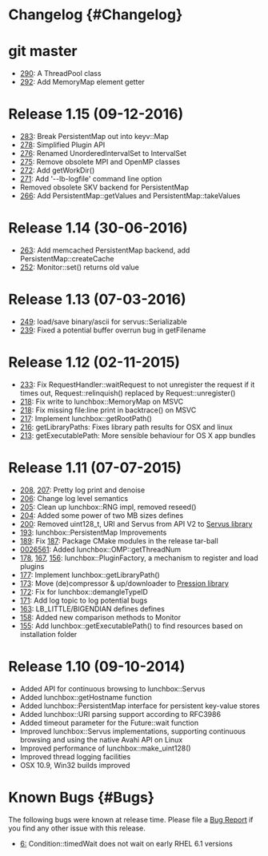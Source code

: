 # Changelog {#Changelog}

# git master

* [290](https://github.com/Eyescale/Lunchbox/pull/290):
  A ThreadPool class
* [292](https://github.com/Eyescale/Lunchbox/pull/292):
  Add MemoryMap element getter

# Release 1.15 (09-12-2016)

* [283](https://github.com/Eyescale/Lunchbox/pull/283):
  Break PersistentMap out into keyv::Map
* [278](https://github.com/Eyescale/Lunchbox/pull/278):
  Simplified Plugin API
* [276](https://github.com/Eyescale/Lunchbox/pull/276):
  Renamed UnorderedIntervalSet to IntervalSet
* [275](https://github.com/Eyescale/Lunchbox/pull/275):
  Remove obsolete MPI and OpenMP classes
* [272](https://github.com/Eyescale/Lunchbox/pull/272):
  Add getWorkDir()
* [271](https://github.com/Eyescale/Lunchbox/pull/271):
  Add '--lb-logfile' command line option
* Removed obsolete SKV backend for PersistentMap
* [266](https://github.com/Eyescale/Lunchbox/pull/266):
  Add PersistentMap::getValues and PersistentMap::takeValues

# Release 1.14 (30-06-2016)

* [263](https://github.com/Eyescale/Lunchbox/pull/263):
  Add memcached PersistentMap backend, add
  PersistentMap::createCache
* [252](https://github.com/Eyescale/Lunchbox/pull/252):
  Monitor::set() returns old value

# Release 1.13 (07-03-2016)

* [249](https://github.com/Eyescale/Lunchbox/pull/249):
  load/save binary/ascii for servus::Serializable
* [239](https://github.com/Eyescale/Lunchbox/pull/239):
  Fixed a potential buffer overrun bug in getFilename

# Release 1.12 (02-11-2015)

* [233](https://github.com/Eyescale/Lunchbox/pull/233):
  Fix RequestHandler::waitRequest to not unregister the request if it
  times out, Request::relinquish() replaced by Request::unregister()
* [218](https://github.com/Eyescale/Lunchbox/pull/218):
  Fix write to lunchbox::MemoryMap on MSVC
* [218](https://github.com/Eyescale/Lunchbox/pull/218):
  Fix missing file:line print in backtrace() on MSVC
* [217](https://github.com/Eyescale/Lunchbox/pull/217):
  Implement lunchbox::getRootPath()
* [216](https://github.com/Eyescale/Lunchbox/pull/216):
  getLibraryPaths: Fixes library path results for OSX and linux
* [213](https://github.com/Eyescale/Lunchbox/pull/213):
  getExecutablePath: More sensible behaviour for OS X app bundles

# Release 1.11 (07-07-2015)

* [208](https://github.com/Eyescale/Lunchbox/pull/208),
  [207](https://github.com/Eyescale/Lunchbox/pull/207):
  Pretty log print and denoise
* [206](https://github.com/Eyescale/Lunchbox/pull/206):
  Change log level semantics
* [205](https://github.com/Eyescale/Lunchbox/pull/205):
  Clean up lunchbox::RNG impl, removed reseed()
* [204](https://github.com/Eyescale/Lunchbox/pull/204):
  Added some power of two MB sizes defines
* [200](https://github.com/Eyescale/Lunchbox/pull/200):
  Removed uint128_t, URI and Servus from API V2 to
  [Servus library](https://github.com/HBPVIS/Servus)
* [193](https://github.com/Eyescale/Lunchbox/pull/193):
  lunchbox::PersistentMap Improvements
* [189](https://github.com/Eyescale/Lunchbox/pull/189):
  Fix [187](https://github.com/Eyescale/Lunchbox/pull/187):
  Package CMake modules in the release tar-ball
* [0026561](https://github.com/Eyescale/Lunchbox/commit/0026561):
  Added lunchbox::OMP::getThreadNum
* [178](https://github.com/Eyescale/Lunchbox/pull/178),
  [167](https://github.com/Eyescale/Lunchbox/pull/167),
  [156](https://github.com/Eyescale/Lunchbox/pull/156):
  lunchbox::PluginFactory, a mechanism to register and load plugins
* [177](https://github.com/Eyescale/Lunchbox/pull/177):
  Implement lunchbox::getLibraryPath()
* [173](https://github.com/Eyescale/Lunchbox/pull/173):
  Move (de)compressor & up/downloader to
  [Pression library](https://github.com/Eyescale/Pression)
* [172](https://github.com/Eyescale/Lunchbox/pull/172):
  Fix for lunchbox::demangleTypeID
* [171](https://github.com/Eyescale/Lunchbox/pull/171):
  Add log topic to log potential bugs
* [163](https://github.com/Eyescale/Lunchbox/pull/163):
  LB_LITTLE/BIGENDIAN defines defines
* [158](https://github.com/Eyescale/Lunchbox/pull/158):
  Added new comparison methods to Monitor
* [155](https://github.com/Eyescale/Lunchbox/pull/155):
  Add lunchbox::getExecutablePath() to find resources based on installation
  folder

# Release 1.10 (09-10-2014)

* Added API for continuous browsing to lunchbox::Servus
* Added lunchbox::getHostname function
* Added lunchbox::PersistentMap interface for persistent key-value stores
* Added lunchbox::URI parsing support according to RFC3986
* Added timeout parameter for the Future::wait function
* Improved lunchbox::Servus implementations, supporting continuous browsing and
  using the native Avahi API on Linux
* Improved performance of lunchbox::make_uint128()
* Improved thread logging facilities
* OSX 10.9, Win32 builds improved

# Known Bugs {#Bugs}

The following bugs were known at release time. Please file a
[Bug Report](https://github.com/Eyescale/Lunchbox/issues) if you find
any other issue with this release.

* [6:](https://github.com/Eyescale/Lunchbox/issues/6)
Condition::timedWait does not wait on early RHEL 6.1 versions
